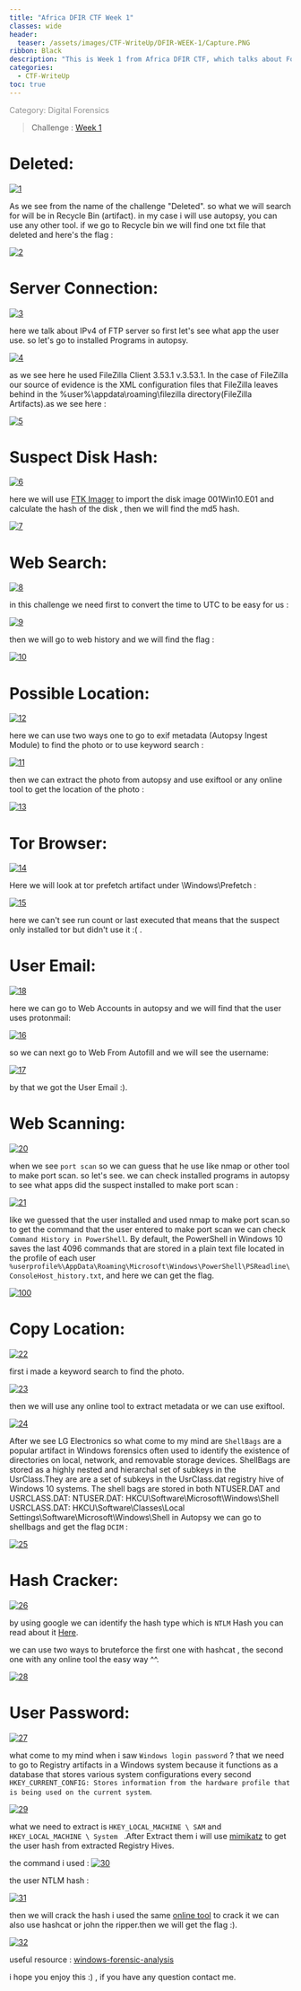 ```yaml
---
title: "Africa DFIR CTF Week 1"
classes: wide
header:
  teaser: /assets/images/CTF-WriteUp/DFIR-WEEK-1/Capture.PNG
ribbon: Black
description: "This is Week 1 from Africa DFIR CTF, which talks about Forensic Disk Image."
categories:
  - CTF-WriteUp
toc: true
---
```

<span style="color: #909090">Category: Digital Forensics</span>

> Challenge : [Week 1](https://archive.org/download/africa-dfirctf-2021-WK01)

# Deleted:

[![1](/assets/images/CTF-WriteUp/DFIR-WEEK-1/Capture1.PNG)](/assets/images/CTF-WriteUp/DFIR-WEEK-1/Capture1.PNG)

As we see from the name of the challenge "Deleted". so what we will search for will be in Recycle Bin (artifact). in my case i will use autopsy, you can use any other tool. if we go to Recycle bin we will find one txt file that deleted and here's the flag : 

[![2](/assets/images/CTF-WriteUp/DFIR-WEEK-1/Capture2.PNG)](/assets/images/CTF-WriteUp/DFIR-WEEK-1/Capture2.PNG)

# Server Connection:

[![3](/assets/images/CTF-WriteUp/DFIR-WEEK-1/Capture3.PNG)](/assets/images/CTF-WriteUp/DFIR-WEEK-1/Capture3.PNG)

here we talk about IPv4 of FTP server so first let's see what app the user use. so let's go to installed Programs in autopsy.   

[![4](/assets/images/CTF-WriteUp/DFIR-WEEK-1/Capture4.PNG)](/assets/images/CTF-WriteUp/DFIR-WEEK-1/Capture4.PNG)

as we see here he used FileZilla Client 3.53.1 v.3.53.1. In the case of FileZilla our source of evidence is the XML configuration files that FileZilla leaves behind in the %user%\appdata\roaming\filezilla directory(FileZilla Artifacts).as we see here : 

[![5](/assets/images/CTF-WriteUp/DFIR-WEEK-1/Capture5.PNG)](/assets/images/CTF-WriteUp/DFIR-WEEK-1/Capture5.PNG)

# Suspect Disk Hash:

[![6](/assets/images/CTF-WriteUp/DFIR-WEEK-1/Capture6.PNG)](/assets/images/CTF-WriteUp/DFIR-WEEK-1/Capture6.PNG)

here we will use [FTK Imager](https://accessdata.com/products-services/forensic-toolkit-ftk/ftkimager) to import the disk image 001Win10.E01 and calculate the hash of the disk , then we will find the md5 hash.

[![7](/assets/images/CTF-WriteUp/DFIR-WEEK-1/Capture7.PNG)](/assets/images/CTF-WriteUp/DFIR-WEEK-1/Capture7.PNG)

# Web Search:

[![8](/assets/images/CTF-WriteUp/DFIR-WEEK-1/Capture8.PNG)](/assets/images/CTF-WriteUp/DFIR-WEEK-1/Capture8.PNG)

in this challenge we need first to convert the time to UTC to be easy for us : 

[![9](/assets/images/CTF-WriteUp/DFIR-WEEK-1/Capture9.PNG)](/assets/images/CTF-WriteUp/DFIR-WEEK-1/Capture9.PNG)

then we will go to web history and we will find the flag : 

[![10](/assets/images/CTF-WriteUp/DFIR-WEEK-1/Capture10.PNG)](/assets/images/CTF-WriteUp/DFIR-WEEK-1/Capture10.PNG)

# Possible Location:

[![12](/assets/images/CTF-WriteUp/DFIR-WEEK-1/Capture12.PNG)](/assets/images/CTF-WriteUp/DFIR-WEEK-1/Capture12.PNG)

here we can use two ways one to go to exif metadata (Autopsy Ingest Module) to find the photo or to use keyword search :

[![11](/assets/images/CTF-WriteUp/DFIR-WEEK-1/Capture11.PNG)](/assets/images/CTF-WriteUp/DFIR-WEEK-1/Capture11.PNG)

then we can extract the photo from autopsy and use exiftool or any online tool to get the location of the photo :

[![13](/assets/images/CTF-WriteUp/DFIR-WEEK-1/Capture13.PNG)](/assets/images/CTF-WriteUp/DFIR-WEEK-1/Capture13.PNG)

# Tor Browser:

[![14](/assets/images/CTF-WriteUp/DFIR-WEEK-1/Capture14.PNG)](/assets/images/CTF-WriteUp/DFIR-WEEK-1/Capture14.PNG)

Here we will look at tor prefetch artifact under \Windows\Prefetch : 

[![15](/assets/images/CTF-WriteUp/DFIR-WEEK-1/Capture15.PNG)](/assets/images/CTF-WriteUp/DFIR-WEEK-1/Capture15.PNG)

here we can't see run count or last executed that means that the suspect only installed tor but didn't use it :( .

# User Email:

[![18](/assets/images/CTF-WriteUp/DFIR-WEEK-1/Capture18.PNG)](/assets/images/CTF-WriteUp/DFIR-WEEK-1/Capture18.PNG)

here we can go to Web Accounts in autopsy and we will find that the user uses protonmail:

[![16](/assets/images/CTF-WriteUp/DFIR-WEEK-1/Capture16.PNG)](/assets/images/CTF-WriteUp/DFIR-WEEK-1/Capture16.PNG)

so we can next go to Web From Autofill and we will see the username:

[![17](/assets/images/CTF-WriteUp/DFIR-WEEK-1/Capture17.PNG)](/assets/images/CTF-WriteUp/DFIR-WEEK-1/Capture17.PNG)

by that we got the User Email :).

# Web Scanning:

[![20](/assets/images/CTF-WriteUp/DFIR-WEEK-1/Capture20.PNG)](/assets/images/CTF-WriteUp/DFIR-WEEK-1/Capture20.PNG)

when we see `port scan` so we can guess that he use like nmap or other tool to make port scan. so let's see. we can check installed programs in autopsy to see what apps did the suspect installed to make port scan : 

[![21](/assets/images/CTF-WriteUp/DFIR-WEEK-1/Capture21.PNG)](/assets/images/CTF-WriteUp/DFIR-WEEK-1/Capture21.PNG)

like we guessed that the user installed and used nmap to make port scan.so to get the command that the user entered to make port scan we can check `Command History in PowerShell`. By default, the PowerShell in Windows 10 saves the last 4096 commands that are stored in a plain text file located in the profile of each user `%userprofile%\AppData\Roaming\Microsoft\Windows\PowerShell\PSReadline\ConsoleHost_history.txt`, and here we can get the flag.

[![100](/assets/images/CTF-WriteUp/DFIR-WEEK-1/Untitled.png)](/assets/images/CTF-WriteUp/DFIR-WEEK-1/Untitled.png)

# Copy Location:

[![22](/assets/images/CTF-WriteUp/DFIR-WEEK-1/Capture22.PNG)](/assets/images/CTF-WriteUp/DFIR-WEEK-1/Capture22.PNG)

first i made a keyword search to find the photo.

[![23](/assets/images/CTF-WriteUp/DFIR-WEEK-1/Capture23.PNG)](/assets/images/CTF-WriteUp/DFIR-WEEK-1/Capture23.PNG)

then we will use any online tool to extract metadata or we can use exiftool.

[![24](/assets/images/CTF-WriteUp/DFIR-WEEK-1/Capture24.PNG)](/assets/images/CTF-WriteUp/DFIR-WEEK-1/Capture24.PNG)

After we see LG Electronics so what come to my mind are `ShellBags` are a popular artifact in Windows forensics often used to identify the existence of directories on local, network, and removable storage devices. ShellBags are stored as a highly nested and hierarchal set of subkeys in the UsrClass.They are are a set of subkeys in the UsrClass.dat registry hive of Windows 10 systems. The shell bags are stored in both NTUSER.DAT and USRCLASS.DAT: 
  NTUSER.DAT: HKCU\Software\Microsoft\Windows\Shell
  USRCLASS.DAT: HKCU\Software\Classes\Local Settings\Software\Microsoft\Windows\Shell
in Autopsy we can go to shellbags and get the flag `DCIM` : 

[![25](/assets/images/CTF-WriteUp/DFIR-WEEK-1/Capture25.PNG)](/assets/images/CTF-WriteUp/DFIR-WEEK-1/Capture25.PNG)

# Hash Cracker:

[![26](/assets/images/CTF-WriteUp/DFIR-WEEK-1/Capture26.PNG)](/assets/images/CTF-WriteUp/DFIR-WEEK-1/Capture26.PNG)

by using google we can identify the hash type which is `NTLM` Hash you can read about it [Here](https://aio-forensics.com/recover-windows-passwords-Forensics).

we can use two ways to bruteforce the first one with hashcat , the second one with any online tool the easy way ^^.

[![28](/assets/images/CTF-WriteUp/DFIR-WEEK-1/Capture28.PNG)](/assets/images/CTF-WriteUp/DFIR-WEEK-1/Capture28.PNG)

# User Password:

[![27](/assets/images/CTF-WriteUp/DFIR-WEEK-1/Capture27.PNG)](/assets/images/CTF-WriteUp/DFIR-WEEK-1/Capture27.PNG)

what come to my mind when i saw `Windows login password` ?
that we need to go to Registry artifacts in a Windows system because it functions as a database that stores various system configurations every second `HKEY_CURRENT_CONFIG: Stores information from the hardware profile that is being used on the current system`.

[![29](/assets/images/CTF-WriteUp/DFIR-WEEK-1/Capture29.PNG)](/assets/images/CTF-WriteUp/DFIR-WEEK-1/Capture29.PNG)

 what we need to extract is `HKEY_LOCAL_MACHINE \ SAM` and `HKEY_LOCAL_MACHINE \ System ` .After Extract them i will use [mimikatz](https://github.com/gentilkiwi/mimikatz/wiki) to get the user hash from extracted Registry Hives.

 the command i used : [![30](/assets/images/CTF-WriteUp/DFIR-WEEK-1/Capture30.PNG)](/assets/images/CTF-WriteUp/DFIR-WEEK-1/Capture30.PNG)

 the user NTLM hash : 

[![31](/assets/images/CTF-WriteUp/DFIR-WEEK-1/Capture31.PNG)](/assets/images/CTF-WriteUp/DFIR-WEEK-1/Capture31.PNG)

then we will crack the hash i used the same [online tool](https://www.onlinehashcrack.com/) to crack it we can also use hashcat or john the ripper.then we will get the flag :).

[![32](/assets/images/CTF-WriteUp/DFIR-WEEK-1/Capture32.PNG)](/assets/images/CTF-WriteUp/DFIR-WEEK-1/Capture32.PNG)

useful resource : 
[windows-forensic-analysis](https://www.sans.org/blog/new-windows-forensics-evidence-of-poster-released/)

i hope you enjoy this :) , if you have any question contact me.



 
